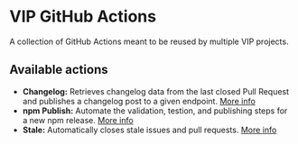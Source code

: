 # VIP GitHub Actions

A collection of GitHub Actions meant to be reused by multiple VIP projects.

## Available actions

- **Changelog:** Retrieves changelog data from the last closed Pull Request and publishes a changelog post to a given endpoint. [More info](changelog/README.md)
- **npm Publish:** Automate the validation, testion, and publishing steps for a new npm release. [More info](npm-publish/README.md)
- **Stale:** Automatically closes stale issues and pull requests. [More info](stale/README.md)
